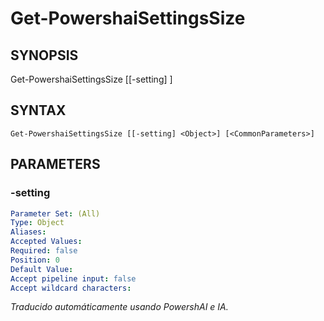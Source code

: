 ﻿---
external help file: powershai-help.xml
schema: 2.0.0
powershai: true
---

# Get-PowershaiSettingsSize

## SYNOPSIS <!--!= @#Synop !-->

Get-PowershaiSettingsSize [[-setting] <Object>]


## SYNTAX <!--!= @#Syntax !-->

```
Get-PowershaiSettingsSize [[-setting] <Object>] [<CommonParameters>]
```

## PARAMETERS <!--!= @#Params !-->

### -setting

```yml
Parameter Set: (All)
Type: Object
Aliases: 
Accepted Values: 
Required: false
Position: 0
Default Value: 
Accept pipeline input: false
Accept wildcard characters: 
```


<!--PowershaiAiDocBlockStart-->
_Traducido automáticamente usando PowershAI e IA._
<!--PowershaiAiDocBlockEnd-->
